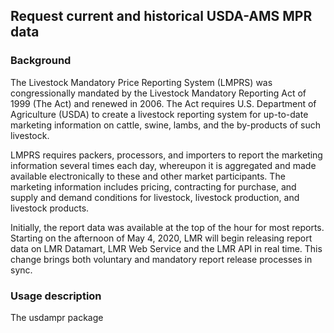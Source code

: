## Request current and historical USDA-AMS MPR data

### Background    

The Livestock Mandatory Price Reporting System (LMPRS) was congressionally mandated by the Livestock Mandatory Reporting Act of 1999 (The Act) and renewed in 2006. The Act requires U.S. Department of Agriculture (USDA) to create a livestock reporting system for up-to-date marketing information on cattle, swine, lambs, and the by-products of such livestock. 

LMPRS requires packers, processors, and importers to report the marketing information several times each day, whereupon it is aggregated and made available electronically to these and other market participants. The marketing information includes pricing, contracting for purchase, and supply and demand conditions for livestock, livestock production, and livestock products. 

Initially, the report data was available at the top of the hour for most reports. Starting on the afternoon of May 4, 2020, LMR will begin releasing report data on LMR Datamart, LMR Web Service and the LMR API in real time. This change brings both voluntary and mandatory report release processes in sync.

### Usage description
The usdampr package

